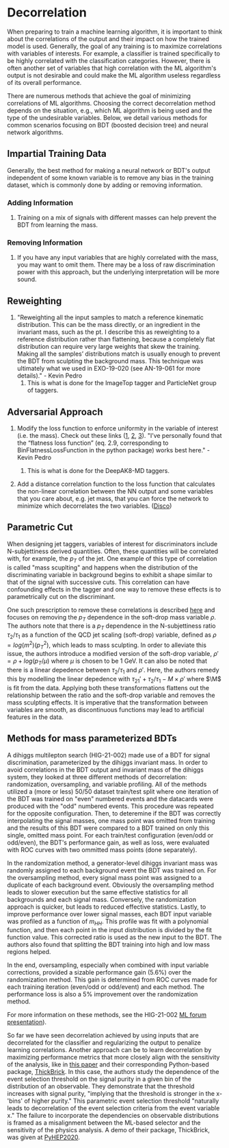 # Decorrelation
When preparing to train a machine learning algorithm, it is important to think about the correlations of the output and their impact on how the trained model is used.
Generally, the goal of any training is to maximize correlations with variables of interests.
For example, a classifier is trained specifically to be highly correlated with the classification categories. 
However, there is often another set of variables that high correlation with the ML algorithm's output is not desirable and could make the ML algorithm useless regardless of its overall performance.

There are numerous methods that achieve the goal of minimizing correlations of ML algorithms.
Choosing the correct decorrelation method depends on the situation, e.g., which ML algorithm is being used and the type of the undesirable variables. 
Below, we detail various methods for common scenarios focusing on BDT (boosted decision tree) and neural network algorithms. 


## Impartial Training Data
Generally, the best method for making a neural network or BDT's output independent of some known variable is to remove any bias in the training dataset, which is commonly done by adding or removing information.

### Adding Information
1. Training on a mix of signals with different masses can help prevent the BDT from learning the mass.

### Removing Information
1. If you have any input variables that are highly correlated with the mass, you may want to omit them. There may be a loss of raw discrimination power with this approach, but the underlying interpretation will be more sound.


## Reweighting
1. "Reweighting all the input samples to match a reference kinematic distribution. This can be the mass directly, or an ingredient in the invariant mass, such as the pt. I describe this as reweighting to a reference distribution rather than flattening, because a completely flat distribution can require very large weights that skew the training. Making all the samples’ distributions match is usually enough to prevent the BDT from sculpting the background mass. This technique was ultimately what we used in EXO-19-020 (see AN-19-061 for more details)." - Kevin Pedro
    1. This is what is done for the ImageTop tagger and ParticleNet group of taggers.


## Adversarial Approach
1. Modify the loss function to enforce uniformity in the variable of interest (i.e. the mass). Check out these links ([1](https://arxiv.org/abs/1410.4140), [2](https://github.com/arogozhnikov/hep_ml), [3](https://github.com/arogozhnikov/hep_ml/blob/master/notebooks/BoostingToUniformity.ipynb)). "I’ve personally found that the “flatness loss function” (eq. 2.9, corresponding to BinFlatnessLossFunction in the python package) works best here." - Kevin Pedro
    1. This is what is done for the DeepAK8-MD taggers.

1. Add a distance correlation function to the loss function that calculates the non-linear correlation between the NN output and some variables that you care about, e.g. jet mass, that you can force the network to minimize which decorrelates the two variables. ([Disco](https://arxiv.org/pdf/2001.05310.pdf))

## Parametric Cut
When designing jet taggers, variables of interest for discriminators include N-subjettiness derived quantities. Often, these quantities will be correlated with, for example, the $p_T$ of the jet. One example of this type of correlation is called "mass scuplting" and happens when the distribution of the discriminating variable in background begins to exhibit a shape similar to that of the signal with successive cuts. This correlation can have confounding effects in the tagger and one way to remove these effects is to parametrically cut on the discriminant. 

One such prescription to remove these correlations is described [here](https://arxiv.org/abs/1603.00027) and focuses on removing the $p_T$ dependence in the soft-drop mass variable $\rho$. The authors note that there is a $p_T$ dependence in the N-subjettiness ratio $\tau_2/\tau_1$ as a function of the QCD jet scaling (soft-drop) variable, defined as $\rho = log(m^2)(p_T^2)$, which leads to mass sculpting. In order to alleviate this issue, the authors introduce a modified version of the soft-drop variable, $\rho' = \rho + log(p_T/\mu)$ where $\mu$ is chosen to be 1 GeV. It can also be noted that there is a linear depedence between $\tau_2/\tau_1$ and $\rho'$. Here, the authors remedy this by modelling the linear depedence with $\tau_{21}' + \tau_2/\tau_1 - M \times \rho'$ where $\M$ is fit from the data. Applying both these transformations flattens out the relationship between the ratio and the soft-drop variable and removes the mass sculpting effects. It is imperative that the transformation between variables are smooth, as discontinuous functions may lead to artificial features in the data.


## Methods for mass parameterized BDTs
A dihiggs multilepton search (HIG-21-002) made use of a BDT for signal discrimination, parameterized by the dihiggs invariant mass. In order to avoid correlations in the BDT output and invariant mass of the dihiggs system, they looked at three different methods of decorrelation: randomization, oversampling, and variable profiling. All of the methods utilized a (more or less) 50/50 dataset train/test split where one iteration of the BDT was trained on "even" numbered events and the datacards were produced with the "odd" numbered events. This procedure was repeated for the opposite configuration. Then, to deteremine if the BDT was correctly interpolating the signal masses, one mass point was omitted from training and the results of this BDT were compared to a BDT trained on only this single, omitted mass point. For each train/test configuration (even/odd or odd/even), the BDT's performance gain, as well as loss, were evaluated with ROC curves with two ommitted mass points (done separately).

In the randomization method, a generator-level dihiggs invariant mass was randomly assigned to each background event the BDT was trained on. For the oversampling method, every signal mass point was assigned to a duplicate of each background event. Obviously the oversampling method leads to slower execution but the same effective statistics for all backgrounds and each signal mass. Conversely, the randomization approach is quicker, but leads to reduced effective statistics. Lastly, to improve performance over lower signal masses, each BDT input variable was profiled as a function of $m_{HH}$. This profile was fit with a polynomial function, and then each point in the input distribution is divided by the fit function value. This corrected ratio is used as the new input to the BDT. The authors also found that splitting the BDT training into high and low mass regions helped.

In the end, oversampling, especially when combined with input variable corrections, provided a sizable performance gain (5.6%) over the randomization method. This gain is determined from ROC curves made for each training iteration (even/odd or odd/event) and each method. The performance loss is also a 5% improvement over the randomization method. 

For more information on these methods, see the HIG-21-002 [ML forum presentation](https://indico.cern.ch/event/818774/contributions/3420466/attachments/1840727/3019731/ML_Forum_talk_May8_2019.pdf)).



So far we have seen decorrelation achieved by using inputs that are decorrelated for the classifier and regularizing the output to penalize learning correlations. Another approach can be to learn decorrelation by maximizing performance metrics that more closely align with the sensitivity of the analysis, like in [this paper](https://link.springer.com/article/10.1007/JHEP03(2021)291) and their corresponding Python-based package, [ThickBrick](https://prasanthcakewalk.gitlab.io/thickbrick/). In this case, the authors study the dependence of the event selection threshold on the signal purity in a given bin of the distribution of an observable. They demonstrate that the threshold increases with signal purity, "implying that the threshold is stronger in the x-'bins' of higher purity." This parametric event selection threshold "naturally leads to decorrelation of the event selection criteria from the event variable x." The failure to incorporate the dependencies on observable distributions is framed as a misalignment between the ML-based selector and the sensitivity of the physics analysis. A demo of their package, ThickBrick, was given at [PyHEP2020](https://www.youtube.com/watch?v=rM19CoMNkfA).






